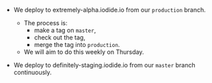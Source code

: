 - We deploy to extremely-alpha.iodide.io from our `production` branch.
    - The process is: 
        - make a tag on `master`,
        - check out the tag,
        - merge the tag into `production`.
    - We will aim to do this weekly on Thursday.

- We deploy to definitely-staging.iodide.io from our `master` branch continuously.
